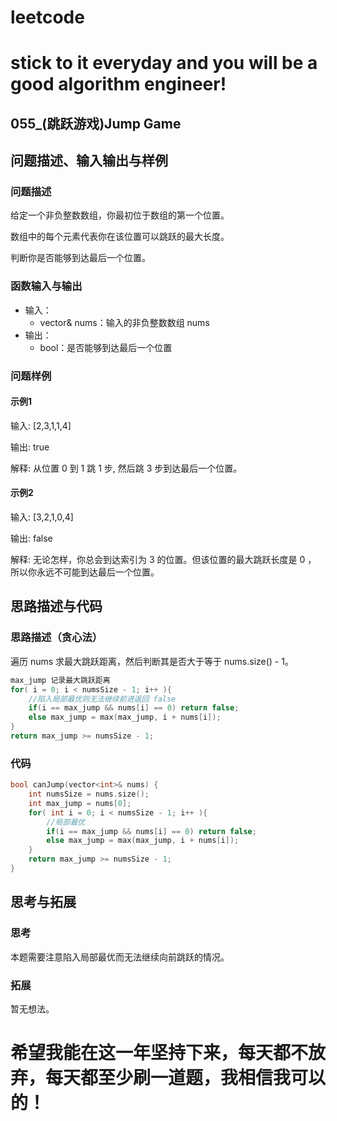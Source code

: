 # leetcode
# stick to it everyday and you will be a good algorithm engineer!
## 055_(跳跃游戏)Jump Game
## 问题描述、输入输出与样例

### 问题描述

给定一个非负整数数组，你最初位于数组的第一个位置。

数组中的每个元素代表你在该位置可以跳跃的最大长度。

判断你是否能够到达最后一个位置。

### 函数输入与输出

* 输入：
	* vector<int>& nums：输入的非负整数数组 nums
* 输出：
	* bool：是否能够到达最后一个位置
	
### 问题样例

#### 示例1

输入: [2,3,1,1,4]

输出: true

解释: 从位置 0 到 1 跳 1 步, 然后跳 3 步到达最后一个位置。
	
#### 示例2

输入: [3,2,1,0,4]

输出: false

解释: 无论怎样，你总会到达索引为 3 的位置。但该位置的最大跳跃长度是 0 ， 所以你永远不可能到达最后一个位置。
	
## 思路描述与代码	
### 思路描述（贪心法）
遍历 nums 求最大跳跃距离，然后判断其是否大于等于 nums.size() - 1。
```cpp
max_jump 记录最大跳跃距离
for( i = 0; i < numsSize - 1; i++ ){
	//陷入局部最优则无法继续前进返回 false
	if(i == max_jump && nums[i] == 0) return false;
	else max_jump = max(max_jump, i + nums[i]);
}
return max_jump >= numsSize - 1;
```
### 代码
```cpp
bool canJump(vector<int>& nums) {
	int numsSize = nums.size();
	int max_jump = nums[0];
	for( int i = 0; i < numsSize - 1; i++ ){
		//局部最优
		if(i == max_jump && nums[i] == 0) return false;
		else max_jump = max(max_jump, i + nums[i]);
	}
	return max_jump >= numsSize - 1;
}
```
## 思考与拓展
### 思考
本题需要注意陷入局部最优而无法继续向前跳跃的情况。
### 拓展
暂无想法。
	  
# 希望我能在这一年坚持下来，每天都不放弃，每天都至少刷一道题，我相信我可以的！
